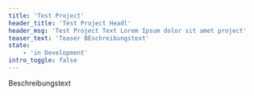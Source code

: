 ```yaml
---
title: 'Test Project'
header_title: 'Test Project Headl'
header_msg: 'Test Project Text Lorem Ipsum dolor sit amet project'
teaser_text: 'Teaser BEschreibungstext'
state:
    - 'in Development'
intro_toggle: false
---
```


Beschreibungstext